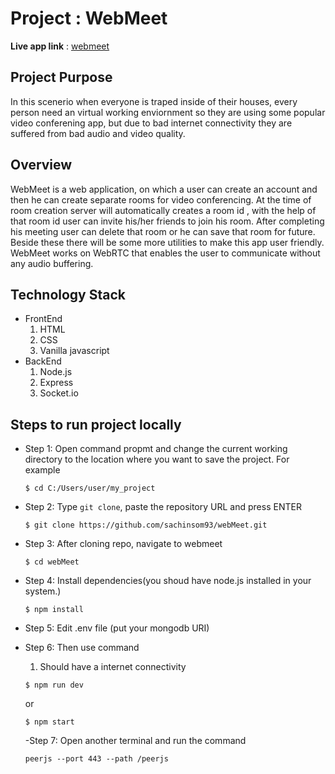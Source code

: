 # Project : WebMeet


**Live app link** : [webmeet](https://web-meet.herokuapp.com/ "WebMeet")


## Project Purpose 
In this scenerio when everyone is traped inside of their houses, every person need an virtual working enviornment so they are using some popular video conferening app, 
but due to bad internet connectivity they are suffered from bad audio and video quality.

## Overview
WebMeet is a web application, on which a user can
create an account and then he can create separate rooms
for video conferencing. At the time of room creation 
server will automatically creates a room id , with the help
of that room id user can invite his/her friends to join his
room. After completing his meeting user can delete that
room or he can save that room for future. Beside these
there will be some more utilities to make this app user
friendly. WebMeet works on WebRTC that enables the user to communicate without any audio buffering.

## Technology Stack
- FrontEnd
  1. HTML
  1. CSS 
  1. Vanilla javascript
- BackEnd
  1. Node.js
  1. Express
  1. Socket.io

## Steps to run project locally 
- Step 1: 
  Open command propmt and change the current working directory to the location where you want to save the project. 
  For example
  
  ```
  $ cd C:/Users/user/my_project
  ```
- Step 2: 
  Type `git clone`, paste the repository URL and press ENTER
  ```
  $ git clone https://github.com/sachinsom93/webMeet.git
  ```
- Step 3:
  After cloning repo, navigate to webmeet
  ```
  $ cd webMeet
  ```
- Step 4:
  Install dependencies(you shoud have node.js installed in your system.)
  ```
  $ npm install
  ```
- Step 5: Edit .env file (put your mongodb URI)

- Step 6:
  Then use command
  1. Should have a internet connectivity
  ```
  $ npm run dev
  ```
  or 
  ```
  $ npm start
  ```
  -Step 7:
  Open another terminal and run the command
  ```
  peerjs --port 443 --path /peerjs
  ```
  

  
